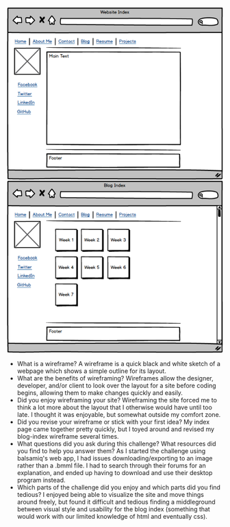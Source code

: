 ![wireframe-index](/week-2/imgs/wireframe-index.png)
![wireframe-blog-index](/week-2/imgs/wireframe-blog-index.png)

- What is a wireframe?
    A wireframe is a quick black and white sketch of a webpage which shows a simple outline for its layout.  
- What are the benefits of wireframing?
    Wireframes allow the designer, developer, and/or client to look over the layout for a site before coding begins, allowing them to make changes quickly and easily.
- Did you enjoy wireframing your site?
    Wireframing the site forced me to think a lot more about the layout that I otherwise would have until too late. I thought it was enjoyable, but somewhat outside my comfort zone.
- Did you revise your wireframe or stick with your first idea?
    My index page came together pretty quickly, but I toyed around and revised my blog-index wireframe several times.
- What questions did you ask during this challenge? What resources did you find to help you answer them?
    As I started the challenge using balsamiq's web app, I had issues downloading/exporting to an image rather than a .bmml file. I had to search through their forums for an explanation, and ended up having to download and use their desktop program instead.
- Which parts of the challenge did you enjoy and which parts did you find tedious?
    I enjoyed being able to visualize the site and move things around freely, but found it difficult and tedious finding a middleground between visual style and usability for the blog index (something that would work with our limited knowledge of html and eventually css).